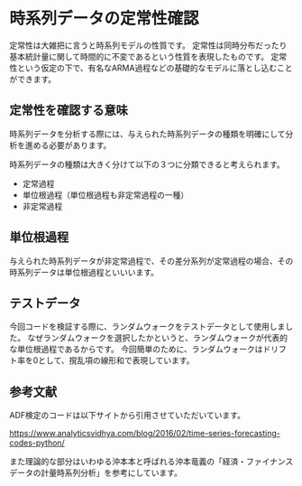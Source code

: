 # 時系列データの定常性確認
定常性は大雑把に言うと時系列モデルの性質です。
定常性は同時分布だったり基本統計量に関して時間的に不変であるという性質を表現したものです。
定常性という仮定の下で、有名なARMA過程などの基礎的なモデルに落とし込むことができます。

## 定常性を確認する意味
時系列データを分析する際には、与えられた時系列データの種類を明確にして分析を進める必要があります。

時系列データの種類は大きく分けて以下の３つに分類できると考えられます。
+ 定常過程
+ 単位根過程（単位根過程も非定常過程の一種）
+ 非定常過程

## 単位根過程
与えられた時系列データが非定常過程で、その差分系列が定常過程の場合、その時系列データは単位根過程といいいます。

## テストデータ
今回コードを検証する際に、ランダムウォークをテストデータとして使用しました。
なぜランダムウォークを選択したかというと、ランダムウォークが代表的な単位根過程であるからです。
今回簡単のために、ランダムウォークはドリフト率を0として、撹乱項の線形和で表現しています。

## 参考文献
ADF検定のコードは以下サイトから引用させていただいています。

https://www.analyticsvidhya.com/blog/2016/02/time-series-forecasting-codes-python/

また理論的な部分はいわゆる沖本本と呼ばれる沖本竜義の「経済・ファイナンスデータの計量時系列分析」を参考にしています。
